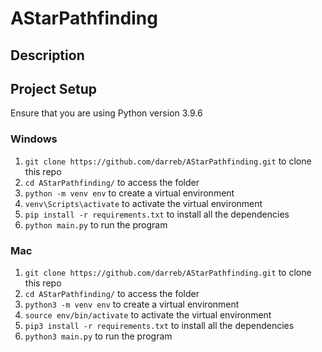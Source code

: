 # AStarPathfinding
## Description
## Project Setup
Ensure that you are using Python version 3.9.6
### Windows
1. `git clone https://github.com/darreb/AStarPathfinding.git` to clone this repo
2. `cd AStarPathfinding/` to access the folder
3. `python -m venv env` to create a virtual environment
4. `venv\Scripts\activate` to activate the virtual environment
5. `pip install -r requirements.txt` to install all the dependencies
6. `python main.py` to run the program
### Mac
1. `git clone https://github.com/darreb/AStarPathfinding.git` to clone this repo
2. `cd AStarPathfinding/` to access the folder
3. `python3 -m venv env` to create a virtual environment
4. `source env/bin/activate` to activate the virtual environment
5. `pip3 install -r requirements.txt` to install all the dependencies
6. `python3 main.py` to run the program
